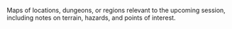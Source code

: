 Maps of locations, dungeons, or regions relevant to the upcoming session, including notes on terrain, hazards, and points of interest.